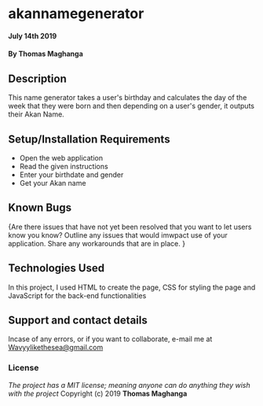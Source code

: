 # akannamegenerator
#### July 14th 2019
#### By **Thomas Maghanga**
## Description
This name generator takes a user's birthday and calculates the day of the week that they were born and then depending on a user's gender, it outputs their Akan Name.
## Setup/Installation Requirements
* Open the web application
* Read the given instructions
* Enter your birthdate and gender
* Get your Akan name
## Known Bugs
{Are there issues that have not yet been resolved that you want to let users know you know? Outline any issues that would imwpact use of your application. Share any workarounds that are in place. }
## Technologies Used
In this project, I used HTML to create the page, CSS for styling the page and JavaScript for the back-end functionalities
## Support and contact details
Incase of any errors, or if you want to collaborate, e-mail me at Wavyylikethesea@gmail.com
### License
*The project has a MIT license; meaning anyone can do anything they wish with the project*
Copyright (c) 2019 
**Thomas Maghanga**
